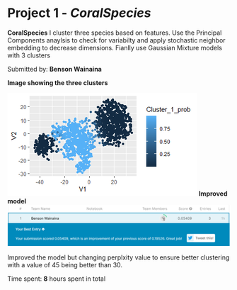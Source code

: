 
# Project 1 - *CoralSpecies*

**CoralSpecies** I cluster three species based on features. Use the Principal Components anaylsis to check for variabilty and
apply stochastic neighbor embedding to decrease dimensions.
Fianlly use Gaussian Mixture models with 3 clusters

Submitted by: **Benson Wainaina**

**Image showing the three clusters**

![](Images/Clusters.png)
**Improved model**
![](Images/Improvement.PNG)

Improved the model but changing perplxity value to ensure better clustering with a value of 45 being better than 30.

Time spent: **8** hours spent in total


